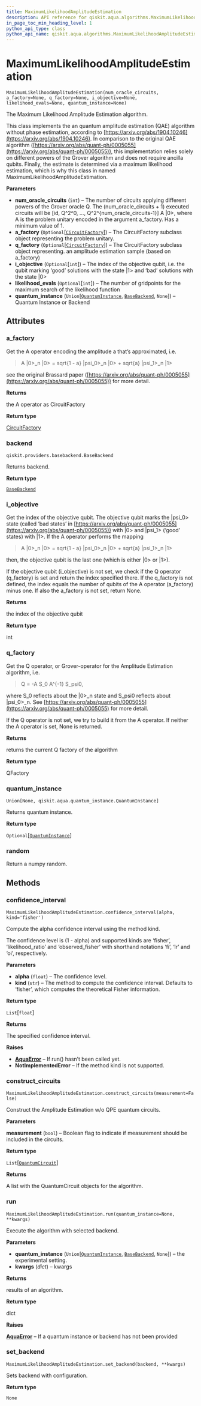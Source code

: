 ```yaml
---
title: MaximumLikelihoodAmplitudeEstimation
description: API reference for qiskit.aqua.algorithms.MaximumLikelihoodAmplitudeEstimation
in_page_toc_min_heading_level: 1
python_api_type: class
python_api_name: qiskit.aqua.algorithms.MaximumLikelihoodAmplitudeEstimation
---
```


# MaximumLikelihoodAmplitudeEstimation

<span id="qiskit.aqua.algorithms.MaximumLikelihoodAmplitudeEstimation" />

`MaximumLikelihoodAmplitudeEstimation(num_oracle_circuits, a_factory=None, q_factory=None, i_objective=None, likelihood_evals=None, quantum_instance=None)`

The Maximum Likelihood Amplitude Estimation algorithm.

This class implements the an quantum amplitude estimation (QAE) algorithm without phase estimation, according to [https://arxiv.org/abs/1904.10246](https://arxiv.org/abs/1904.10246). In comparison to the original QAE algorithm ([https://arxiv.org/abs/quant-ph/0005055](https://arxiv.org/abs/quant-ph/0005055)), this implementation relies solely on different powers of the Grover algorithm and does not require ancilla qubits. Finally, the estimate is determined via a maximum likelihood estimation, which is why this class in named MaximumLikelihoodAmplitudeEstimation.

**Parameters**

*   **num\_oracle\_circuits** (`int`) – The number of circuits applying different powers of the Grover oracle Q. The (num\_oracle\_circuits + 1) executed circuits will be \[id, Q^2^0, …, Q^2^\{num\_oracle\_circuits-1}] A |0>, where A is the problem unitary encoded in the argument a\_factory. Has a minimum value of 1.
*   **a\_factory** (`Optional`\[[`CircuitFactory`](qiskit.aqua.utils.CircuitFactory "qiskit.aqua.utils.circuit_factory.CircuitFactory")]) – The CircuitFactory subclass object representing the problem unitary.
*   **q\_factory** (`Optional`\[[`CircuitFactory`](qiskit.aqua.utils.CircuitFactory "qiskit.aqua.utils.circuit_factory.CircuitFactory")]) – The CircuitFactory subclass object representing. an amplitude estimation sample (based on a\_factory)
*   **i\_objective** (`Optional`\[`int`]) – The index of the objective qubit, i.e. the qubit marking ‘good’ solutions with the state |1> and ‘bad’ solutions with the state |0>
*   **likelihood\_evals** (`Optional`\[`int`]) – The number of gridpoints for the maximum search of the likelihood function
*   **quantum\_instance** (`Union`\[[`QuantumInstance`](qiskit.aqua.QuantumInstance "qiskit.aqua.quantum_instance.QuantumInstance"), [`BaseBackend`](qiskit.providers.BaseBackend "qiskit.providers.basebackend.BaseBackend"), `None`]) – Quantum Instance or Backend

## Attributes

### a\_factory

Get the A operator encoding the amplitude a that’s approximated, i.e.

> A |0>\_n |0> = sqrt\{1 - a} |psi\_0>\_n |0> + sqrt\{a} |psi\_1>\_n |1>

see the original Brassard paper ([https://arxiv.org/abs/quant-ph/0005055](https://arxiv.org/abs/quant-ph/0005055)) for more detail.

**Returns**

the A operator as CircuitFactory

**Return type**

[CircuitFactory](qiskit.aqua.utils.CircuitFactory "qiskit.aqua.utils.CircuitFactory")

### backend

<span id="qiskit.aqua.algorithms.MaximumLikelihoodAmplitudeEstimation.backend" />

`qiskit.providers.basebackend.BaseBackend`

Returns backend.

**Return type**

[`BaseBackend`](qiskit.providers.BaseBackend "qiskit.providers.basebackend.BaseBackend")

### i\_objective

Get the index of the objective qubit. The objective qubit marks the |psi\_0> state (called ‘bad states’ in [https://arxiv.org/abs/quant-ph/0005055](https://arxiv.org/abs/quant-ph/0005055)) with |0> and |psi\_1> (‘good’ states) with |1>. If the A operator performs the mapping

> A |0>\_n |0> = sqrt\{1 - a} |psi\_0>\_n |0> + sqrt\{a} |psi\_1>\_n |1>

then, the objective qubit is the last one (which is either |0> or |1>).

If the objective qubit (i\_objective) is not set, we check if the Q operator (q\_factory) is set and return the index specified there. If the q\_factory is not defined, the index equals the number of qubits of the A operator (a\_factory) minus one. If also the a\_factory is not set, return None.

**Returns**

the index of the objective qubit

**Return type**

int

### q\_factory

Get the Q operator, or Grover-operator for the Amplitude Estimation algorithm, i.e.

> Q = -A S\_0 A^\{-1} S\_psi0,

where S\_0 reflects about the |0>\_n state and S\_psi0 reflects about |psi\_0>\_n. See [https://arxiv.org/abs/quant-ph/0005055](https://arxiv.org/abs/quant-ph/0005055) for more detail.

If the Q operator is not set, we try to build it from the A operator. If neither the A operator is set, None is returned.

**Returns**

returns the current Q factory of the algorithm

**Return type**

QFactory

### quantum\_instance

<span id="qiskit.aqua.algorithms.MaximumLikelihoodAmplitudeEstimation.quantum_instance" />

`Union[None, qiskit.aqua.quantum_instance.QuantumInstance]`

Returns quantum instance.

**Return type**

`Optional`\[[`QuantumInstance`](qiskit.aqua.QuantumInstance "qiskit.aqua.quantum_instance.QuantumInstance")]

### random

Return a numpy random.

## Methods

### confidence\_interval

<span id="qiskit.aqua.algorithms.MaximumLikelihoodAmplitudeEstimation.confidence_interval" />

`MaximumLikelihoodAmplitudeEstimation.confidence_interval(alpha, kind='fisher')`

Compute the alpha confidence interval using the method kind.

The confidence level is (1 - alpha) and supported kinds are ‘fisher’, ‘likelihood\_ratio’ and ‘observed\_fisher’ with shorthand notations ‘fi’, ‘lr’ and ‘oi’, respectively.

**Parameters**

*   **alpha** (`float`) – The confidence level.
*   **kind** (`str`) – The method to compute the confidence interval. Defaults to ‘fisher’, which computes the theoretical Fisher information.

**Return type**

`List`\[`float`]

**Returns**

The specified confidence interval.

**Raises**

*   [**AquaError**](qiskit.aqua.AquaError "qiskit.aqua.AquaError") – If run() hasn’t been called yet.
*   **NotImplementedError** – If the method kind is not supported.

### construct\_circuits

<span id="qiskit.aqua.algorithms.MaximumLikelihoodAmplitudeEstimation.construct_circuits" />

`MaximumLikelihoodAmplitudeEstimation.construct_circuits(measurement=False)`

Construct the Amplitude Estimation w/o QPE quantum circuits.

**Parameters**

**measurement** (`bool`) – Boolean flag to indicate if measurement should be included in the circuits.

**Return type**

`List`\[[`QuantumCircuit`](qiskit.circuit.QuantumCircuit "qiskit.circuit.quantumcircuit.QuantumCircuit")]

**Returns**

A list with the QuantumCircuit objects for the algorithm.

### run

<span id="qiskit.aqua.algorithms.MaximumLikelihoodAmplitudeEstimation.run" />

`MaximumLikelihoodAmplitudeEstimation.run(quantum_instance=None, **kwargs)`

Execute the algorithm with selected backend.

**Parameters**

*   **quantum\_instance** (`Union`\[[`QuantumInstance`](qiskit.aqua.QuantumInstance "qiskit.aqua.quantum_instance.QuantumInstance"), [`BaseBackend`](qiskit.providers.BaseBackend "qiskit.providers.basebackend.BaseBackend"), `None`]) – the experimental setting.
*   **kwargs** (*dict*) – kwargs

**Returns**

results of an algorithm.

**Return type**

dict

**Raises**

[**AquaError**](qiskit.aqua.AquaError "qiskit.aqua.AquaError") – If a quantum instance or backend has not been provided

### set\_backend

<span id="qiskit.aqua.algorithms.MaximumLikelihoodAmplitudeEstimation.set_backend" />

`MaximumLikelihoodAmplitudeEstimation.set_backend(backend, **kwargs)`

Sets backend with configuration.

**Return type**

`None`


